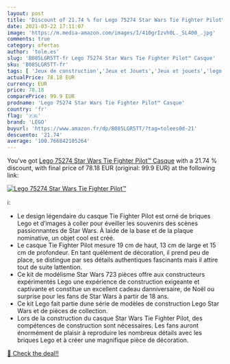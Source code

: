 ```yaml
---
layout: post
title: 'Discount of 21.74 % for Lego 75274 Star Wars Tie Fighter Pilot™ '
date: 2021-03-22 17:11:07
image: 'https://m.media-amazon.com/images/I/410grIzvh0L._SL400_.jpg'
comments: true
category: ofertas
author: 'tole.es'
slug: 'B085LGR5TT-fr Lego 75274 Star Wars Tie Fighter Pilot™ Casque'
sku: 'B085LGR5TT-fr'
tags: [ 'Jeux de construction','Jeux et Jouets','Jeux et jouets','lego', ]
actualPrice: 78.18 EUR
currency: EUR
price: 78.18
comparePrice: 99.9 EUR
prodname: 'Lego 75274 Star Wars Tie Fighter Pilot™ Casque'
country: 'fr'
flag: '🇫🇷'
brand: 'LEGO'
buyurl: 'https://www.amazon.fr/dp/B085LGR5TT/?tag=tolees0d-21'
descuento: '21.74'
average: '100.766842105264'
---
```


You've got [Lego 75274 Star Wars Tie Fighter Pilot™ Casque](https://www.amazon.fr/dp/B085LGR5TT/?tag=tolees0d-21) with a  21.74 % discount, with final price of 78.18 EUR (original: 99.9 EUR) at the following link:

[![Lego 75274 Star Wars Tie Fighter Pilot™ ](https://m.media-amazon.com/images/I/410grIzvh0L._SL400_.jpg)](https://www.amazon.fr/dp/B085LGR5TT/?tag=tolees0d-21)

ℹ️:

- Le design légendaire du casque Tie Fighter Pilot est orné de briques Lego et d’images à coller pour éveiller les souvenirs des scènes passionnantes de Star Wars. À laide de la base et de la plaque nominative, un objet cool est créé.
- Le casque Tie Fighter Pilot mesure 19 cm de haut, 13 cm de large et 15 cm de profondeur. En tant quélément de décoration, il prend peu de place, se distingue par ses détails authentiques fascinants mais il attire tout de suite lattention.
- Ce kit de modélisme Star Wars 723 pièces offre aux constructeurs expérimentés Lego une expérience de construction exigeante et captivante et constitue un excellent cadeau danniversaire, de Noël ou surprise pour les fans de Star Wars à partir de 18 ans.
- Ce kit Lego fait partie dune série de modèles de construction Lego Star Wars et de pièces de collection.
- Lors de la construction du casque Star Wars Tie Fighter Pilot, des compétences de construction sont nécessaires. Les fans auront énormément de plaisir à reproduire les nombreux détails avec les briques Lego et à créer une magnifique pièce de décoration.

[🛒 Check the deal!!](https://www.amazon.fr/dp/B085LGR5TT/?tag=tolees0d-21)
